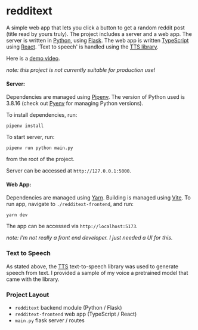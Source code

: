 # redditext

A simple web app that lets you click a button to get a random reddit post (title read
by yours truly). The project includes a server and a web app. The server is written in [Python](https://www.python.org/), 
using [Flask](https://flask.palletsprojects.com/en/2.2.x/). The web app is written [TypeScript](https://www.typescriptlang.org/) 
using [React](https://react.dev/). 'Text to speech' is handled using the [TTS library](https://github.com/coqui-ai/TTS/).

Here is a [demo video](https://www.loom.com/share/d6219272ce7541d9a00f9dcd4dbb6ac3).

_note: this project is not currently suitable for production use!_ 

#### Server:

Dependencies are managed using [Pipenv](https://pipenv.pypa.io/en/latest/). The version of Python used is
3.8.16 (check out [Pyenv](https://github.com/pyenv/pyenv) for managing Python versions). 

To install dependencies, run:
```
pipenv install
```


To start server, run:

```
pipenv run python main.py
```

from the root of the project.

Server can be accessed at `http://127.0.0.1:5000`.


#### Web App:

Dependencies are managed using [Yarn](https://yarnpkg.com/). Building is managed using [Vite](https://vitejs.dev/).
To run app, navigate to `./redditext-frontend`, and run:

```
yarn dev

```

The app can be accessed via `http://localhost:5173`.

_note: I'm not really a front end developer. I just needed a UI for this._

### Text to Speech

As stated above, the [TTS](https://github.com/coqui-ai/TTS) text-to-speech library was used to generate
speech from text. I provided a sample of my voice a pretrained model that came with the library. 

### Project Layout
* `redditext` backend module (Python / Flask)
* `redditext-frontend` web app (TypeScript / React)
* `main.py` flask server / routes 
